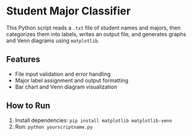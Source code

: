 # Student Major Classifier

This Python script reads a `.txt` file of student names and majors, then categorizes them into labels, writes an output file, and generates graphs and Venn diagrams using `matplotlib`.

## Features
- File input validation and error handling
- Major label assignment and output formatting
- Bar chart and Venn diagram visualization

## How to Run
1. Install dependencies: `pip install matplotlib matplotlib-venn`
2. Run: `python yourscriptname.py`
